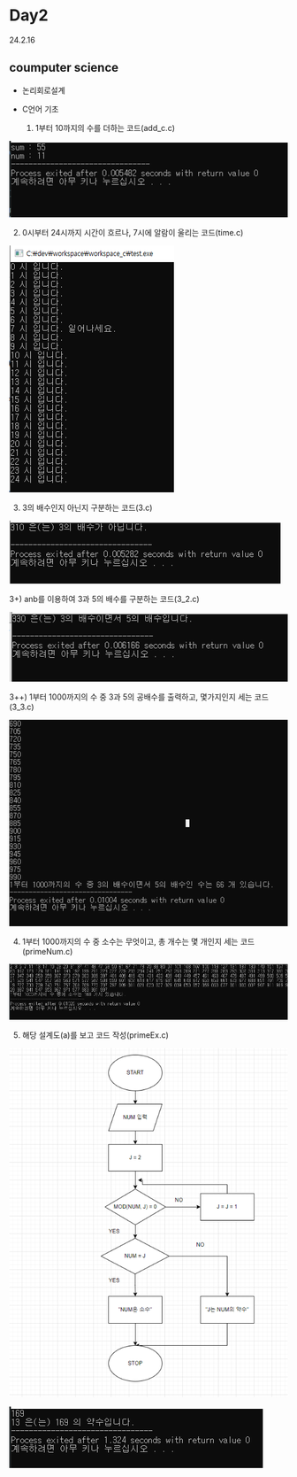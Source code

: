 # Day2
24.2.16

## coumputer science

- 논리회로설계
  
- C언어 기초
  
  1) 1부터 10까지의 수를 더하는 코드(add_c.c)

![이미지](./img/add_c.PNG)

  2) 0시부터 24시까지 시간이 흐르나, 7시에 알람이 울리는 코드(time.c)

![이미지](./img/time.PNG) 

  3) 3의 배수인지 아닌지 구분하는 코드(3.c)

![이미지](./img/3.PNG) 

  3+) anb를 이용하여 3과 5의 배수를 구분하는 코드(3_2.c)

![이미지](./img/3_2.PNG) 

  3++) 1부터 1000까지의 수 중 3과 5의 공배수를 출력하고, 몇가지인지 세는 코드(3_3.c)

![이미지](./img/3_3.PNG) 

  4) 1부터 1000까지의 수 중 소수는 무엇이고, 총 개수는 몇 개인지 세는 코드(primeNum.c)

![이미지](./img/PrimeNum.PNG) 

  5) 해당 설계도(a)를 보고 코드 작성(primeEx.c)

![이미지](./img/prime.PNG) 

![이미지](./img/primeEx.PNG) 
